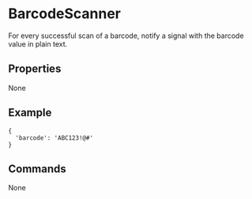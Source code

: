 BarcodeScanner
===
For every successful scan of a barcode, notify a signal with the barcode value in plain text.

Properties
---
None

Example
---
```
{
  'barcode': 'ABC123!@#'
}
```

Commands
---
None
